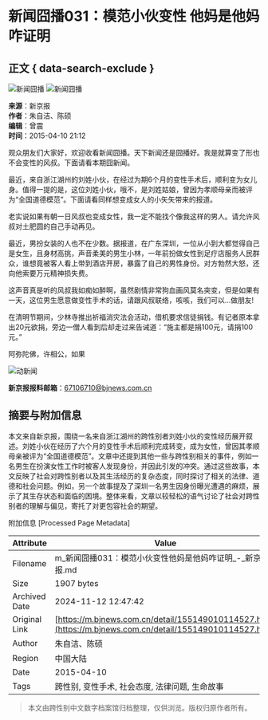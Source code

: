 # 新闻囧播031：模范小伙变性 他妈是他妈咋证明

## 正文 { data-search-exclude }


![新闻囧播](https://static.bjnews.com.cn/wap/img/gb.png) ![新闻囧播](https://static.bjnews.com.cn/wap/img/dk.png)

**来源**：新京报  
**作者**：朱自洁、陈硕  
**编辑**：曾震  
**时间**：2015-04-10 21:12  

观众朋友们大家好，欢迎收看新闻囧播。天下新闻还是囧播好。我是就算变了形也不会变性的风叔。下面请看本期囧新闻。  

最近，来自浙江湖州的刘姓小伙，在经过为期6个月的变性手术后，顺利变为女儿身。值得一提的是，这位刘姓小伙，哦不，是刘姓姑娘，曾因为孝顺母亲而被评为“全国道德模范”。下面请看同样想变成女人的小矢矢带来的报道。  

老实说如果有朝一日风叔也变成女性，我一定不能找个像我这样的男人。请允许风叔对土肥圆的自己手动再见。  

最近，男扮女装的人也不在少数。据报道，在广东深圳，一位从小到大都觉得自己是女生，且身材高挑，声音柔美的男生小林，一年前扮做女性到足疗店服务人民群众，谁想竟被客人看上带到酒店开房，暴露了自己的男性身份。对方勃然大怒，还向他索要万元精神损失费。  

这声音真是听的风叔我如痴如醉啊，虽然剧情非常狗血画风莫名突变，但是如果有一天，这位男生愿意做变性手术的话，请跟风叔联络，咳咳，我们可以…做朋友!  

在清明节期间，少林寺推出祈福消灾法会活动，借机要求信徒捐钱。有记者原本拿出20元欲捐，旁边一僧人看到后却走过来告诫道：“施主都是捐100元，请捐100元。”  

阿弥陀佛，许相公，如果  

![动新闻](https://media.bjnews.com.cn/column/2023/08/01/5350566712557251952.jpg)  

**新京报报料邮箱**：67106710@bjnews.com.cn  

## 摘要与附加信息

<!-- tcd_abstract -->
本文来自新京报，围绕一名来自浙江湖州的跨性别者刘姓小伙的变性经历展开叙述。刘姓小伙在经历了六个月的变性手术后顺利完成转变，成为女性，曾因其孝顺母亲被评为“全国道德模范”。文章中还提到其他一些与跨性别相关的事件，例如一名男生在扮演女性工作时被客人发现身份，并因此引发的冲突。通过这些故事，本文反映了社会对跨性别者以及其生活经历的复杂态度，同时探讨了相关的法律、道德和社会问题。例如，另一个故事提及了深圳一名男生因身份曝光遭遇的麻烦，展示了其生存状态和面临的困境。整体来看，文章以较轻松的语气讨论了社会对跨性别者的理解与偏见，寄托了对更包容社会的期望。
<!-- tcd_abstract_end -->

附加信息 [Processed Page Metadata]

| Attribute       | Value                                  |
|-----------------|----------------------------------------|
| Filename        | m_新闻囧播031：模范小伙变性他妈是他妈咋证明_-_新京报.md                             |
| Size            | 1907 bytes                           |
| Archived Date   | 2024-11-12 12:47:42                             |
| Original Link   | [https://m.bjnews.com.cn/detail/155149010114527.html](https://m.bjnews.com.cn/detail/155149010114527.html)                       |
| Author          | 朱自洁、陈硕                               |
| Region          | 中国大陆                               |
| Date            | 2015-04-10                                 |
| Tags            | 跨性别, 变性手术, 社会态度, 法律问题, 生命故事                                 |
>
> 本文由跨性别中文数字档案馆归档整理，仅供浏览。版权归原作者所有。
>